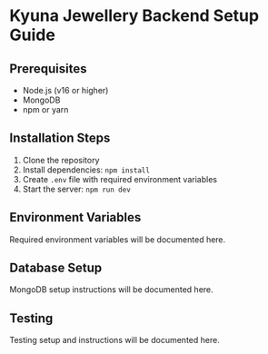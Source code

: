 # Kyuna Jewellery Backend Setup Guide

## Prerequisites

- Node.js (v16 or higher)
- MongoDB
- npm or yarn

## Installation Steps

1. Clone the repository
2. Install dependencies: `npm install`
3. Create `.env` file with required environment variables
4. Start the server: `npm run dev`

## Environment Variables

Required environment variables will be documented here.

## Database Setup

MongoDB setup instructions will be documented here.

## Testing

Testing setup and instructions will be documented here.



